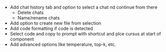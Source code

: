 - Add chat history tab and option to select a chat nd continue from there
    - Delete chats
    - Name/rename chats
- Add option to create new file from selection
- Add code formatting if code is detected
- Select code and copy to prompt with shortcut and plce cursus at start of component
- Add advanced options like temperature, top-k, etc.

